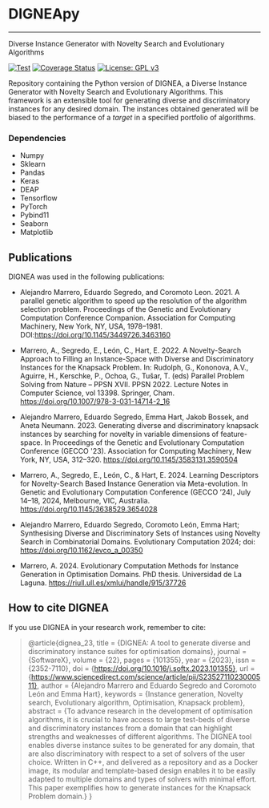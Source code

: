 # DIGNEApy
---
Diverse Instance Generator with Novelty Search and Evolutionary Algorithms
  
[![Test](https://github.com/DIGNEA/DIGNEApy/actions/workflows/python-app.yml/badge.svg)](https://github.com/DIGNEA/DIGNEApy/actions/workflows/python-app.yml)
[![Coverage Status](https://coveralls.io/repos/github/DIGNEA/DIGNEApy/badge.svg?branch=main)](https://coveralls.io/github/DIGNEA/DIGNEApy?branch=main)
[![License: GPL v3](https://img.shields.io/badge/License-GPLv3-blue.svg)](https://www.gnu.org/licenses/gpl-3.0)


Repository containing the Python version of DIGNEA, a Diverse Instance Generator with Novelty Search and Evolutionary Algorithms. This framework is an extensible tool for generating diverse and discriminatory instances for any desired domain. The instances obtained generated will be biased to the performance of a *target* in a specified portfolio of algorithms. 




### Dependencies

- Numpy
- Sklearn
- Pandas
- Keras
- DEAP
- Tensorflow 
- PyTorch
- Pybind11
- Seaborn
- Matplotlib
    

## Publications

DIGNEA was used in the following publications:

* Alejandro Marrero, Eduardo Segredo, and Coromoto Leon. 2021. A parallel genetic algorithm to speed up the resolution of the algorithm selection problem. Proceedings of the Genetic and Evolutionary Computation Conference Companion. Association for Computing Machinery, New York, NY, USA, 1978–1981. DOI:https://doi.org/10.1145/3449726.3463160

* Marrero, A., Segredo, E., León, C., Hart, E. 2022. A Novelty-Search Approach to Filling an Instance-Space with Diverse and Discriminatory Instances for the Knapsack Problem. In: Rudolph, G., Kononova, A.V., Aguirre, H., Kerschke, P., Ochoa, G., Tušar, T. (eds) Parallel Problem Solving from Nature – PPSN XVII. PPSN 2022. Lecture Notes in Computer Science, vol 13398. Springer, Cham. https://doi.org/10.1007/978-3-031-14714-2_16

* Alejandro Marrero, Eduardo Segredo, Emma Hart, Jakob Bossek, and Aneta Neumann. 2023. Generating diverse and discriminatory knapsack instances by searching for novelty in variable dimensions of feature-space. In Proceedings of the Genetic and Evolutionary Computation Conference (GECCO '23). Association for Computing Machinery, New York, NY, USA, 312–320. https://doi.org/10.1145/3583131.3590504
  
* Marrero, A., Segredo, E., León, C., & Hart, E. 2024. Learning Descriptors for Novelty-Search Based Instance Generation via Meta-evolution. In Genetic and Evolutionary Computation Conference (GECCO ’24), July 14–18, 2024, Melbourne, VIC, Australia. https://doi.org/10.1145/3638529.3654028

* Alejandro Marrero, Eduardo Segredo, Coromoto León, Emma Hart; Synthesising Diverse and Discriminatory Sets of Instances using Novelty Search in Combinatorial Domains. Evolutionary Computation 2024; doi: https://doi.org/10.1162/evco_a_00350

* Marrero, A. 2024. Evolutionary Computation Methods for Instance Generation in Optimisation Domains. PhD thesis. Universidad de La Laguna. https://riull.ull.es/xmlui/handle/915/37726

## How to cite DIGNEA

If you use DIGNEA in your research work, remember to cite: 
>
>@article{dignea_23,
>title = {DIGNEA: A tool to generate diverse and discriminatory instance suites for optimisation domains},
>journal = {SoftwareX},
>volume = {22},
>pages = {101355},
>year = {2023},
>issn = {2352-7110},
>doi = {https://doi.org/10.1016/j.softx.2023.101355},
>url = {https://www.sciencedirect.com/science/article/pii/S2352711023000511},
>author = {Alejandro Marrero and Eduardo Segredo and Coromoto León and Emma Hart},
>keywords = {Instance generation, Novelty search, Evolutionary algorithm, Optimisation, Knapsack problem},
>abstract = {To advance research in the development of optimisation algorithms, it is crucial to have access to large test-beds of diverse and discriminatory instances from a domain that can highlight strengths and weaknesses of different algorithms. The DIGNEA tool enables diverse instance suites to be generated for any domain, that are also discriminatory with respect to a set of solvers of the user choice. Written in C++, and delivered as a repository and as a Docker image, its modular and template-based design enables it to be easily adapted to multiple domains and types of solvers with minimal effort. This paper exemplifies how to generate instances for the Knapsack Problem domain.}
>}
>